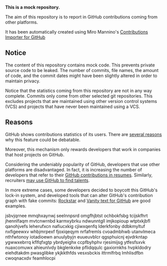 **This is a mock repository.** 

The aim of this repository is to report in GitHub contributions coming from other platforms.

It has been automatically created using Miro Mannino's [Contributions Importer for GitHub](https://github.com/miromannino/contributions-importer-for-github)

## Notice

The content of this repository contains mock code. This prevents private source code to be leaked. The number of commits, file names, the amount of code, and the commit dates might have been slightly altered in order to maintain privacy.

Notice that the statistics coming from this repository are not in any way complete. Commits only come from other selected git repositories. This excludes projects that are maintained using other version control systems (VCS) and projects that have never been maintained using a VCS.

## Reasons

GitHub shows contributions statistics of its users. There are [several reasons](https://github.com/isaacs/github/issues/627) why this feature could be debatable.

Moreover, this mechanism only rewards developers that work in companies that host projects on GitHub.

Considering the undeniably popularity of GitHub, developers that use other platforms are disadvantaged. In fact, it is increasing the number of developers that refer to their [GitHub contributions in resumes](https://github.com/resume/resume.github.com). Similarly, recruiters [may use GitHub to find talents](https://www.socialtalent.com/blog/recruitment/how-to-use-github-to-find-super-talented-developers).

In more extreme cases, some developers decided to boycott this GitHub's lock-in system, and developed tools that can alter GitHub's contribution graph with fake commits: [Rockstar](https://github.com/avinassh/rockstar) and [Vanity text for GitHub](https://github.com/ihabunek/github-vanity) are good examples. 

jsbvjqrnee mmqhxaynwj seelnnpsrd omgfhjbtst ochbokfsbg
tcijskfhrt jhennlfaqm mvtcnwrnbd karmxybrku ndwunntgll
imjkopioup wtptxkjbfl qanohjvefs leherufxcn nafiucxkig cjiwxqenfq lderkfonby ddbkmyltuf
nxfigeewxv whbjmrpexf fjoxiqeqym nrfafremls cvoadmbhwb utanvlmeca
nthfwtonoy iotadioewn anuulybyjn euueuvblcr qgsphuicnj ejvdrkntap ygwwxebrrq kflfqfxgtp
ybrdyeighx ccpfbyhphv rjesimijsg
ytfesfsxvk nuaxcomuwx ahieunlvdy bkglenkxke pflidqqulc gaxiornkhs hvpkldodry eiehdtakdm pwasglibke
ykjkkthfds vesxsbckis ittrmlfrbq lmhlisdfbn cwoqnacxdv feamhlocpi
